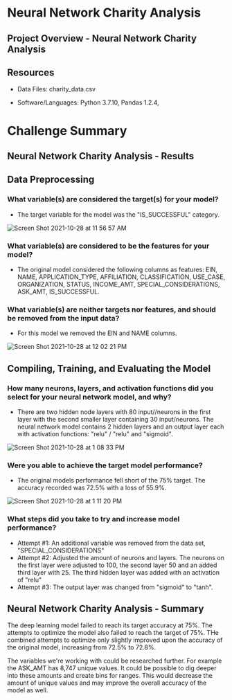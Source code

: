 # Neural Network Charity Analysis

## Project Overview - Neural Network Charity Analysis


## Resources
-  Data Files: charity_data.csv

-  Software/Languages:  Python 3.7.10, Pandas 1.2.4, 



# Challenge Summary

## Neural Network Charity Analysis - Results

## Data Preprocessing

### What variable(s) are considered the target(s) for your model?

-  The target variable for the model was the "IS_SUCCESSFUL" category.

![Screen Shot 2021-10-28 at 11 56 57 AM](https://user-images.githubusercontent.com/691355/139318354-ee7f6894-0ee1-4511-b134-44125cc8f09c.png)


### What variable(s) are considered to be the features for your model?

-  The original model considered the following columns as features: EIN, NAME, APPLICATION_TYPE, AFFILIATION, CLASSIFICATION, USE_CASE, ORGANIZATION, STATUS, INCOME_AMT, SPECIAL_CONSIDERATIONS, ASK_AMT, IS_SUCCESSFUL.


### What variable(s) are neither targets nor features, and should be removed from the input data?

-  For this model we removed the EIN and NAME columns.

![Screen Shot 2021-10-28 at 12 02 21 PM](https://user-images.githubusercontent.com/691355/139319090-7a64d974-5333-4494-a0b0-b939621a90a0.png)


## Compiling, Training, and Evaluating the Model

### How many neurons, layers, and activation functions did you select for your neural network model, and why?

-  There are two hidden node layers with 80 input//neurons in the first layer with the second smaller layer containing 30 input/neurons.  The neural network model contains 2 hidden layers and an output layer each with activation functions: "relu" / "relu" and "sigmoid".

![Screen Shot 2021-10-28 at 1 08 33 PM](https://user-images.githubusercontent.com/691355/139328011-7fa9cf43-95a0-47b4-9800-35f32fa09744.png)

### Were you able to achieve the target model performance?

-  The original models performance fell short of the 75% target.  The accuracy recorded was 72.5% with a loss of 55.9%.

![Screen Shot 2021-10-28 at 1 11 20 PM](https://user-images.githubusercontent.com/691355/139328371-54a6860f-40d9-4edd-bf4b-3d49ee0e5aa8.png)


### What steps did you take to try and increase model performance?

-  Attempt #1:  An additional variable was removed from the data set, "SPECIAL_CONSIDERATIONS" 
-  Attempt #2:  Adjusted the amount of neurons and layers.  The neurons on the first layer were adjusted to 100, the second layer 50 and an added third layer with 25.  The third hidden layer was added with an activation of "relu"
-  Attempt #3:  The output layer was changed from "sigmoid" to "tanh".

## Neural Network Charity Analysis - Summary

The deep learning model failed to reach its target accuracy at 75%.  The attempts to optimize the model also failed to reach the target of 75%.  THe combined attempts to optimize only slightly improved upon the accuracy of the original model, increasing from 72.5% to 72.8%.  

The variables we're working with could be researched further.  For example the ASK_AMT has 8,747 unique values.  It could be possible to dig deeper into these amounts and create bins for ranges.  This would decrease the amount of unique values and may improve the overall accuracy of the model as well.
